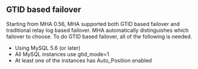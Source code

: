 ## GTID based failover
Starting from MHA 0.56, MHA supported both GTID based failover and traditional relay log based failover. MHA automatically distinguishes which failover to choose. To do GTID based failover, all of the following is needed.

  * Using MySQL 5.6 (or later)
  * All MySQL instances use gtid\_mode=1
  * At least one of the instances has Auto\_Position enabled